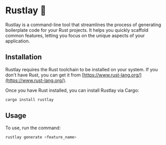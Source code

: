 # Rustlay 🦀

Rustlay is a command-line tool that streamlines the process of generating boilerplate code for your Rust projects. It helps you quickly scaffold common features, letting you focus on the unique aspects of your application.

## Installation

Rustlay requires the Rust toolchain to be installed on your system. If you don't have Rust, you can get it from [https://www.rust-lang.org/](https://www.rust-lang.org/).

Once you have Rust installed, you can install Rustlay via Cargo:

```bash
cargo install rustlay
```

## Usage

To use, run the command:

```bash
rustlay generate <feature_name>
```
